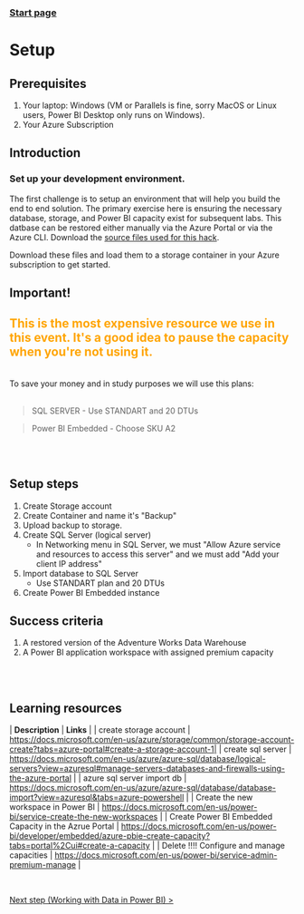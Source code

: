 ### [Start page](https://github.com/Alexandrovdi/PowerBI_AI) 


# Setup

## Prerequisites

1. Your laptop: Windows (VM or Parallels is fine, sorry MacOS or Linux users, Power BI Desktop only runs on Windows).
1. Your Azure Subscription


## Introduction 

### Set up your development environment.

The first challenge is to setup an environment that will help you build the end to end solution.  The primary exercise here is ensuring the necessary database, storage, and Power BI capacity exist for subsequent labs.  This datbase can be restored either manually via the Azure Portal or via the Azure CLI.  Download the [source files used for this hack](https://downgit.github.io/#/home?url=https://github.com/Alexandrovdi/PowerBI_AI/tree/main/Data).

Download these files and load them to a storage container in your Azure subscription to get started.

## **Important!**
## <span style="color:orange">**This is the most expensive resource we use in this event. It's a good idea to pause the capacity when you're not using it.**</span>


<br>
To save your money and in study purposes we will use this plans:
<br>
<br>


> SQL SERVER - Use STANDART and 20 DTUs

> Power BI Embedded - Choose SKU A2


<br>
<br>



## Setup steps
1. Create Storage account 
2. Create Container and name it's "Backup"
3. Upload backup to storage.
4. Create SQL Server (logical server)
   - In Networking menu in SQL Server, we must "Allow Azure service and resources to access this server" and we must add "Add your client IP address"
5. Import database to SQL Server 
   - Use STANDART plan and 20 DTUs
6. Create Power BI Embedded instance

## Success criteria

1.  A restored version of the Adventure Works Data Warehouse
2.  A Power BI application workspace with assigned premium capacity

<br>
<br>

## Learning resources


| **Description**                            |                              **Links**                                                                       |
| create storage account  | https://docs.microsoft.com/en-us/azure/storage/common/storage-account-create?tabs=azure-portal#create-a-storage-account-1|
| create sql server   | https://docs.microsoft.com/en-us/azure/azure-sql/database/logical-servers?view=azuresql#manage-servers-databases-and-firewalls-using-the-azure-portal |
| azure sql server import db | https://docs.microsoft.com/en-us/azure/azure-sql/database/database-import?view=azuresql&tabs=azure-powershell |
| Create the new workspace in Power BI | <https://docs.microsoft.com/en-us/power-bi/service-create-the-new-workspaces> |
| Create Power BI Embedded Capacity in the Azrue Portal | https://docs.microsoft.com/en-us/power-bi/developer/embedded/azure-pbie-create-capacity?tabs=portal%2Cui#create-a-capacity |
| Delete !!!! Configure and manage capacities | <https://docs.microsoft.com/en-us/power-bi/service-admin-premium-manage> |

<br>

[Next step (Working with Data in Power BI) >](https://github.com/Alexandrovdi/PowerBI_AI/blob/main/Challenge%20steps/Step%202%20-%20Dataflows.md)
